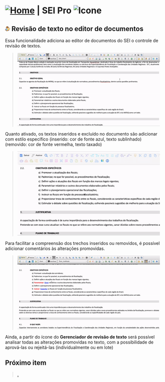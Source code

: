 # [![Home](../img/home.png)](../) |  SEI Pro ![Icone](../img/icon-32.png)

## ![SEI Pro Revisão de texto](../img/icon-revisardoc.png) Revisão de texto no editor de documentos

Essa funcionalidade adiciona ao editor de documentos do SEI o controle de revisão de textos.

> ![Tela Revisão de texto](../img/tela-revisardoc3.gif)

Quanto ativado, os textos inseridos e excluído no documento são adicionar com estilo específico 
(inserido: cor de fonte azul, texto sublinhado)
(removido: cor de fonte vermelha, texto taxado)

> ![Tela Revisão de texto](../img/tela-revisardoc2.gif)

Para facilitar a compreensão dos trechos inseridos ou removidos, é possível adicionar comentários às alterações promovidas.

> ![Tela Revisão de texto](../img/tela-revisardoc.gif)

Ainda, a partir do ícone do **Gerenciador de revisão de texto** será possível analisar todas as alterações promovidas no texto,
com a possibilidade de aprová-las ou rejeitá-las (individualmente ou em lote)

## Próximo item

> [.](../pages/.md)

